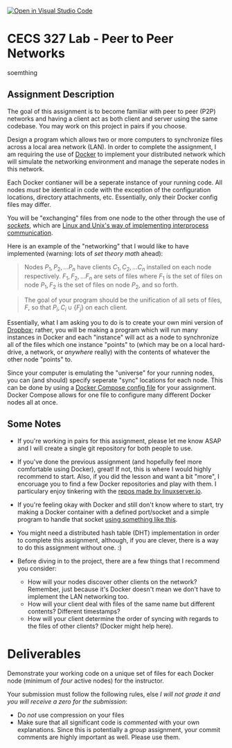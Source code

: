 [![Open in Visual Studio Code](https://classroom.github.com/assets/open-in-vscode-c66648af7eb3fe8bc4f294546bfd86ef473780cde1dea487d3c4ff354943c9ae.svg)](https://classroom.github.com/online_ide?assignment_repo_id=8145164&assignment_repo_type=AssignmentRepo)
# CECS 327 Lab - Peer to Peer Networks
 soemthing 

## Assignment Description
The goal of this assignment is to become familiar with peer to peer (P2P) networks and having a client act as both client and server using the same codebase. You may work on this project in pairs if you choose.

Design a program which allows two or more computers to synchronize files across a local area network (LAN). In order to complete the assignment, I am requiring the use of [Docker](https://www.docker.com) to implement your distributed network which will simulate the networking environment and manage the seperate nodes in this network.

Each Docker contianer will be a seperate instance of your running code. All nodes *must* be identical in code with the exception of the configuration locations, directory attachments, etc. Essentially, only their Docker config files may differ.

You will be "exchanging" files from one node to the other through the use of *[sockets](https://linux.die.net/man/7/socket)*, which are [Linux and Unix's way of implementing interprocess communication](https://www.linuxhowtos.org/C_C++/socket.htm).

Here is an example of the "networking" that I would like to have implemented (warning: lots of *set theory math* ahead):

> Nodes $P_{1},P_{2},\ldots P_{n}$ have clients $C_{1},C_{2},\ldots C_{n}$ installed on each node respectively. $F_{1},F_{2},\ldots F_{n}$ are sets of files where $F_{1}$ is the set of files on node $P_{1}, F_{2}$ is the set of files on node $P_{2}$, and so forth.

> The goal of your program should be the unification of all sets of files, $F$, so that $P_{i},C_{i}\cup \{ F_{j}\}$ on each client.

Essentially, what I am asking you to do is to create your own mini version of [Dropbox](https://dropbox.com); rather, you will be making a program which will run many instances in Docker and each "instance" will act as a node to synchronize all of the files which one instance "points" to (which may be on a local hard-drive, a network, or *anywhere* really) with the contents of whatever the other node "points" to.

Since your computer is emulating the "universe" for your running nodes, you can (and should) specify seperate "sync" locations for each node. This can be done by using a [Docker Compose config file](https://docs.docker.com/compose) for your assignment. Docker Compose allows for one file to configure many different Docker nodes all at once.

## Some Notes
* If you're working in pairs for this assignment, please let me know ASAP and I will create a single git repository for both people to use.
* If you've done the previous assignment (and hopefully feel more comfortable using Docker), great! If not, this is where I would highly recommend to start. Also, if you did the lesson and want a bit "more", I encoruage you to find a few Docker repositories and play with them. I particulary enjoy tinkering with the [repos made by linuxserver.io](https://www.linuxserver.io).
* If you're feeling okay with Docker and still don't know where to start, try making a Docker container with a defined port/socket and a simple program to handle that socket [using something like this](https://realpython.com/python-sockets).
* You might need a distributed hash table (DHT) 
implementation in order to complete this assignment, although, if you are clever, there is a way to do this assignment without one. :)

* Before diving in to the project, there are a few things that I recommend you consider:
  * How will your nodes discover other clients on the network? Remember, just because it's Docker doesn't mean we don't have to implement the LAN networking too.
  * How will your client deal with files of the same name but different contents? Different timestamps?
  * How will your client determine the order of syncing with regards to the files of other clients? (Docker might help here).

# Deliverables
Demonstrate your working code on a unique set of files for each Docker node (minimum of *four* active nodes) for the instructor.

Your submission must follow the following rules, else *I will not grade it and you will receive a zero for the submission*:

* Do *not* use compression on your files
* Make sure that all significant code is *commented* with your own explanations. Since this is potentially a *group* assignment, your commit comments are highly important as well. Please use them.
